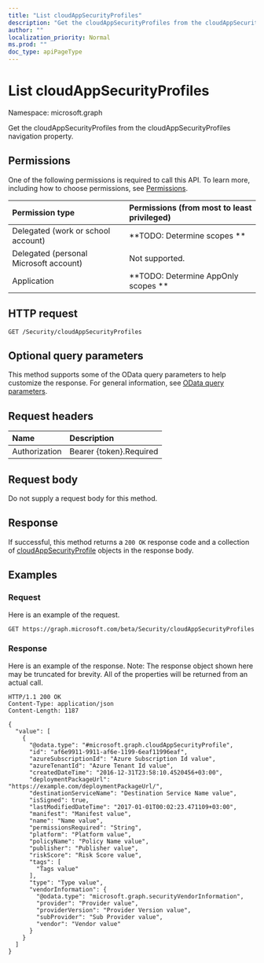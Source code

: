 ```yaml
---
title: "List cloudAppSecurityProfiles"
description: "Get the cloudAppSecurityProfiles from the cloudAppSecurityProfiles navigation property."
author: ""
localization_priority: Normal
ms.prod: ""
doc_type: apiPageType
---
```


# List cloudAppSecurityProfiles

Namespace: microsoft.graph

Get the cloudAppSecurityProfiles from the cloudAppSecurityProfiles navigation property.

## Permissions
One of the following permissions is required to call this API. To learn more, including how to choose permissions, see [Permissions](/concepts/permissions-reference.md).

|Permission type|Permissions (from most to least privileged)|
|:---|:---|
|Delegated (work or school account)|**TODO: Determine scopes **|
|Delegated (personal Microsoft account)|Not supported.|
|Application|**TODO: Determine AppOnly scopes **|

## HTTP request
<!-- {
  "blockType": "ignored"
}
-->
``` http
GET /Security/cloudAppSecurityProfiles
```

## Optional query parameters
This method supports some of the OData query parameters to help customize the response. For general information, see [OData query parameters](/graph/query-parameters).

## Request headers
|Name|Description|
|:---|:---|
|Authorization|Bearer {token}.Required|

## Request body
Do not supply a request body for this method.

## Response
If successful, this method returns a `200 OK` response code and a collection of [cloudAppSecurityProfile](../resources/cloudappsecurityprofile.md) objects in the response body.

## Examples

### Request
Here is an example of the request.
<!-- {
  "blockType": "request",
  "name": "get_cloudappsecurityprofile"
}
-->
``` http
GET https://graph.microsoft.com/beta/Security/cloudAppSecurityProfiles
```

### Response
Here is an example of the response. Note: The response object shown here may be truncated for brevity. All of the properties will be returned from an actual call.
<!-- {
  "blockType": "response",
  "truncated": true,
  "@odata.type": "collection(microsoft.graph.cloudappsecurityprofile)"
}
-->
``` http
HTTP/1.1 200 OK
Content-Type: application/json
Content-Length: 1187

{
  "value": [
    {
      "@odata.type": "#microsoft.graph.cloudAppSecurityProfile",
      "id": "af6e9911-9911-af6e-1199-6eaf11996eaf",
      "azureSubscriptionId": "Azure Subscription Id value",
      "azureTenantId": "Azure Tenant Id value",
      "createdDateTime": "2016-12-31T23:58:10.4520456+03:00",
      "deploymentPackageUrl": "https://example.com/deploymentPackageUrl/",
      "destinationServiceName": "Destination Service Name value",
      "isSigned": true,
      "lastModifiedDateTime": "2017-01-01T00:02:23.471109+03:00",
      "manifest": "Manifest value",
      "name": "Name value",
      "permissionsRequired": "String",
      "platform": "Platform value",
      "policyName": "Policy Name value",
      "publisher": "Publisher value",
      "riskScore": "Risk Score value",
      "tags": [
        "Tags value"
      ],
      "type": "Type value",
      "vendorInformation": {
        "@odata.type": "microsoft.graph.securityVendorInformation",
        "provider": "Provider value",
        "providerVersion": "Provider Version value",
        "subProvider": "Sub Provider value",
        "vendor": "Vendor value"
      }
    }
  ]
}
```

